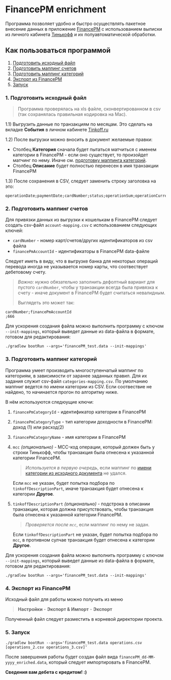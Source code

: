 # FinancePM enrichment

Программа позволяет удобно и быстро осуществлять пакетное внесение данных 
в приложение [FinancePM](https://play.google.com/store/apps/details?id=com.finperssaver&hl=ru&gl=US)
с использованием выписки из личного кабинета [Тинькофф](https://tinkoff.ru/login/)
и их полуавтоматической обработки.

## Как пользоваться программой
1. [Подготовить исходный файл](#1---)
2. [Подготовить маппинг счетов](#2---)
3. [Подготовить маппинг категорий](#3---)
4. [Экспорт из FinancePM](#4---)
5. [Запуск](#5-)

### 1. Подготовить исходный файл 
> Программа проверялась на xls файле, сконвертированном в csv
(так сохранялась правильная кодировка на Mac).

1.1) Выгрузить данные по транзакциям по месяцам. Это сделать на вкладке **События** в личном кабинете [Tinkoff.ru](https://tinkoff.ru)
   
1.2) После выгрузки можно вносить в документ желаемые правки:
- Столбец **Категория** сначала будет пытаться матчиться с именем категории в FinancePM - 
если оно существует, то произойдет матчинг по нему. Иначе см. [подготовку маппинга категорий](#3---).
- Столбец **Описание** будет полностью перенесен в имя транзакции FinancePM

1.3) После сохранения в CSV, следует заменить строку заголовка на это:
```
operationDate;paymentDate;cardNumber;status;operationSum;operationCurrency;paymentSum;paymentCurrency;cashback;category;mcc;description;totalBonuses;roundingForInvestKopilka;sumWithRoundingForInvestKopilka
```

### 2. Подготовить маппинг счетов
Для привязки данных из выгрузки к кошелькам в FinancePM следует создать csv-файл
`account-mapping.csv` c использованием следующих ключей:
- `cardNumber` - номер карт/счетов/других идентификаторов из csv файла
- `financePmAccountId` - идентификаторы в FinancePM data-файле

Следует иметь в виду, что в выгрузке банка для некоторых операций перевода иногда 
не указывается номер карты, что соотвествует дебетовому счету.

> _Важно:_ нужно обязательно заполнить дефолтный вариант для пустого `cardNumber`, 
чтобы у транзакции всегда была привязка к счету - иначе документ в FinancePM будет считаться 
> невалидным.
> 
> Выглядеть это может так:
```
cardNumber;financePmAccountId
;666
```

Для ускорения создания файла можно выполнить программу с ключом `--init-mappings`,
который выведет данные из data-файла в формате, готовом для редактирования:
```
./gradlew bootRun --args='financePM_test.data --init-mappings'
```

### 3. Подготовить маппинг категорий
Программа умеет производить многоступенчатый маппинг по категориям, 
в зависимости от заранее заданных правил. Для их задания служит csv-файл `categories-mapping.csv`.
По умолчанию маппниг ведется по имени категории из CSV. Если соотвествие не найдено, 
то начинается прогон по алгоритму ниже.  

В нём используются следюущие ключи:
1. `financePmCategoryId` - идентификатор категории в FinancePM
2. `financePmCategoryType` - тип категории доходности в FinancePM: доход (1) или расход(2)
3. `financePmCategoryName` - имя категории в FinancePM
4. `mcc` _(опционально)_ - MCC-код операции, который должен быть у строки Тинькофф,
   чтобы транзакция была отнесена к указанной категории FinancePM.
   > _Используется в первую очередь_, если маппинг по [имени категории из исходного документа](#1---) не удался.

     Если `mcc` не указан, будет попытка подбора по `tinkoffDescriptionPart`, иначе транзакция
   будет отнесена к категории **Другое**.
5. `tinkoffDescriptionPart` _(опционально)_ - подстрока в описании транзакции, 
которая должна присутствовать, чтобы транзакция была отнесена к указанной 
категории FinancePM.
    > _Проверяется после `mcc`_, если маппинг по нему не задан.
   
    Если `tinkoffDescriptionPart` не указан, будет попытка подбора по `mcc`, в противном сулчае транзакция
будет отнесена к категории **Другое**.

Для ускорения создания файла можно выполнить программу с ключом `--init-mappings`,
который выведет данные из data-файла в формате, готовом для редактирования:
```
./gradlew bootRun --args='financePM_test.data --init-mappings'
```

### 4. Экспорт из FinancePM
Исходный файл для работы можно получить из меню 
> **Настройки** - **Экспорт & Импорт** - **Экспорт**

Полученный файл следует разместить в корневой директории проекта.

### 5. Запуск
```
./gradlew bootRun --args='financePM_test.data operations.csv [operations_2.csv operations_3.csv]'
```
После завершения работы будет создан файл вида `financePM_dd-MM-yyyy_enriched.data`, который следует импортировать в FinancePM.

**Сведения вам дебета с кредитом! :)**